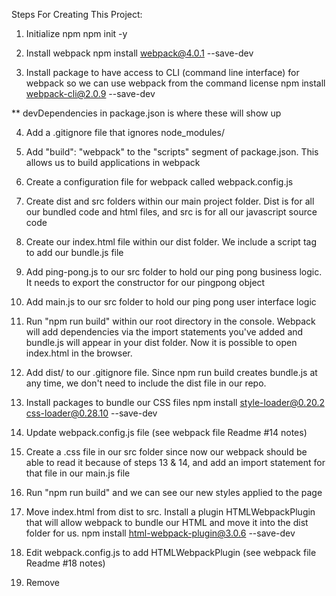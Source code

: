 Steps For Creating This Project:

1) Initialize npm
npm init -y

2) Install webpack
npm install webpack@4.0.1 --save-dev

3) Install package to have access to CLI (command line interface) for webpack so we can use webpack from the command license
npm install webpack-cli@2.0.9 --save-dev

** devDependencies in package.json is where these will show up

4) Add a .gitignore file that ignores node_modules/

5) Add "build": "webpack" to the "scripts" segment of package.json. This allows us to build applications in webpack

6) Create a configuration file for webpack called webpack.config.js

7) Create dist and src folders within our main project folder. Dist is for all our bundled code and html files, and src is for all our javascript source code

8) Create our index.html file within our dist folder. We include a script tag to add our bundle.js file
<script type="text/javascript" src="bundle.js"></script>

9) Add ping-pong.js to our src folder to hold our ping pong business logic. It needs to export the constructor for our pingpong object

10) Add main.js to our src folder to hold our ping pong user interface logic

11) Run "npm run build" within our root directory in the console. Webpack will add dependencies via the import statements you've added and bundle.js will appear in your dist folder. Now it is possible to open index.html in the browser.

12) Add dist/ to our .gitignore file. Since npm run build creates bundle.js at any time, we don't need to include the dist file in our repo.

13) Install packages to bundle our CSS files
npm install style-loader@0.20.2 css-loader@0.28.10 --save-dev

14) Update webpack.config.js file (see webpack file Readme #14 notes)

15) Create a .css file in our src folder since now our webpack should be able to read it because of steps 13 & 14, and add an import statement for that file in our main.js file

16) Run "npm run build" and we can see our new styles applied to the page

17) Move index.html from dist to src. Install a plugin HTMLWebpackPlugin that will allow webpack to bundle our HTML and move it into the dist folder for us.
npm install html-webpack-plugin@3.0.6 --save-dev

18) Edit webpack.config.js to add HTMLWebpackPlugin (see webpack file Readme #18 notes)

19) Remove <script> tag from index.html that links our bundle.js file since webpack will now add it for us

20) Install plugin to keep files organized
npm install clean-webpack-plugin@0.1.18 --save-dev

21) Add file organizer plugin to our webpack.config.js file (see webpack file Readme #21 notes)

22) Install minifier plugin
npm install uglifyjs-webpack-plugin@1.2.2 --save-dev

23) Add minifier plugin to our webpack.config.js file (see webpack file Readme #23 notes)

24) Run "npm run build" to minify the bundle.js file

25) Install live development server
npm install webpack-dev-server@3.1.0 --save-dev

26) Add live development server to our webpack.config.js file (see webpack file Readme #26 notes)

27) Add webpack-dev-server as a "start" script in package.json
"start": "webpack-dev-server --open"

28) Run npm run start and now you can see changes you make to the file in real time as you save it; you can use control + Z to stop it from running

29) Add --mode development to "build" in package.json in order to get rid of the error and choose which mode you want to build in. You can choose development or production.

30) Modify "start" in package.json to use webpack to build our code before starting the development server (create dist folder and bundles)
"scripts": {
    "build": "webpack --mode development",
    "start": "npm run build; webpack-dev-server --open --mode development"
  },
    ** This actually doesn't work and the dist file never appears

31) Install eslint and eslint-loader
npm install eslint@4.18.2 --save-dev
npm install eslint-loader@2.0.0 --save-dev

32) Update webpack.config.js rules (see #32 notes)

33) Create ESLint configuration file .eslintrc in the root directory of your project

34) Update package.json to add another script so we dont have to build every time we lint; now we can run "npm run lint" and it will run ESLint for all javascript files in our src folder
"lint": "eslint src/*.js"
